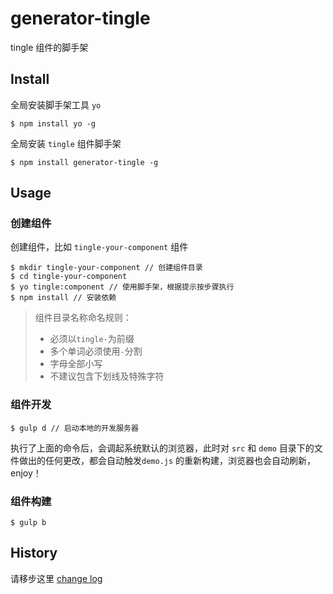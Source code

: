 # generator-tingle

tingle 组件的脚手架

## Install

全局安装脚手架工具 `yo`

```shell
$ npm install yo -g
```

全局安装 `tingle` 组件脚手架

```shell
$ npm install generator-tingle -g
```

## Usage

### 创建组件

创建组件，比如 `tingle-your-component` 组件

```shell
$ mkdir tingle-your-component // 创建组件目录
$ cd tingle-your-component
$ yo tingle:component // 使用脚手架，根据提示按步骤执行
$ npm install // 安装依赖
```

> 组件目录名称命名规则：
>
> * 必须以`tingle-`为前缀
> * 多个单词必须使用`-`分割
> * 字母全部小写
> * 不建议包含下划线及特殊字符

### 组件开发

```
$ gulp d // 启动本地的开发服务器
```

执行了上面的命令后，会调起系统默认的浏览器，此时对 `src` 和 `demo` 目录下的文件做出的任何更改，都会自动触发`demo.js` 的重新构建，浏览器也会自动刷新，enjoy！

### 组件构建

```
$ gulp b
```

## History

请移步这里 [change log](history.md)
